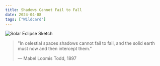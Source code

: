 ```yaml
---
title: Shadows Cannot Fail to Fall
date: 2024-04-08
tags: ["Wildcard"]
---
```


![Solar Eclipse Sketch](/images/solar-eclipse-889-jan-01-corona-todd.png)

> "In celestial spaces shadows cannot fail to fall, and the solid earth must now and then intercept them."
>
> — Mabel Loomis Todd, 1897
